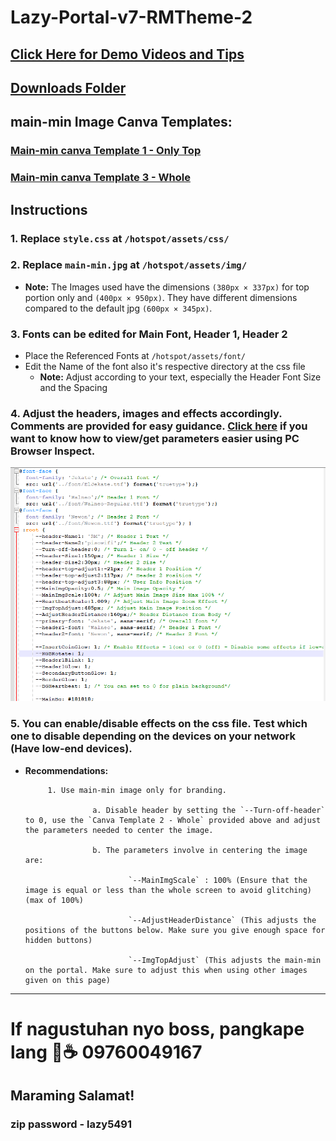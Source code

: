 # Lazy-Portal-v7-RMTheme-2

## [Click Here for Demo Videos and Tips](https://1drv.ms/f/s!AudVBigMgximj9QHjyOKfstjMwQ5NQ?e=YQ2oCk)

## [Downloads Folder](https://1drv.ms/f/s!AudVBigMgximj9QGwv3MwJ3fomFdzQ?e=TT6ttJ) 


## main-min Image Canva Templates:

### [Main-min canva Template 1 - Only Top](https://www.canva.com/design/DAGIJDVpBbw/-p_QgYGILMwf7lAiWbmQww/view?utm_content=DAGIJDVpBbw&utm_campaign=designshare&utm_medium=link&utm_source=publishsharelink&mode=preview)
        
### [Main-min canva Template 3 - Whole](https://www.canva.com/design/DAGJcFIqoeo/R7V45gM_zOol4vwTgUuuUQ/view?utm_content=DAGJcFIqoeo&utm_campaign=designshare&utm_medium=link&utm_source=publishsharelink&mode=preview)


## Instructions

### 1. Replace `style.css` at `/hotspot/assets/css/`

### 2. Replace `main-min.jpg` at `/hotspot/assets/img/`
   - **Note:** The Images used have the dimensions ``(380px × 337px)`` for top portion only and ``(400px × 950px)``. They have different dimensions compared to the default jpg ``(600px × 345px)``.

### 3. Fonts can be edited for Main Font, Header 1, Header 2
   - Place the Referenced Fonts at `/hotspot/assets/font/`
   - Edit the Name of the font also it's respective directory at the css file
     - **Note:** 
     	Adjust according to your text, especially the Header Font Size and the Spacing

### 4. Adjust the headers, images and effects accordingly. Comments are provided for easy guidance. [Click here](https://1drv.ms/v/s!AudVBigMgximj9IrItSNTz_V5x7s2w) if you want to know how to view/get parameters easier using PC Browser Inspect. 

![Example Image](Parameters.png)

### 5. You can enable/disable effects on the css file. Test which one to disable depending on the devices on your network (Have low-end devices).

   - **Recommendations:**
     
              1. Use main-min image only for branding.
     
                        a. Disable header by setting the `--Turn-off-header` to 0, use the `Canva Template 2 - Whole` provided above and adjust the parameters needed to center the image.
     
                        b. The parameters involve in centering the image are:
     
                                `--MainImgScale` : 100% (Ensure that the image is equal or less than the whole screen to avoid glitching) (max of 100%)
     
                                `--AdjustHeaderDistance` (This adjusts the positions of the buttons below. Make sure you give enough space for hidden buttons)
     
                                `--ImgTopAdjust` (This adjusts the main-min on the portal. Make sure to adjust this when using other images given on this page)
     
---

# If nagustuhan nyo boss, pangkape lang 🤣☕️ 09760049167  
## Maraming Salamat!

### zip password - lazy5491
